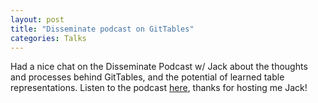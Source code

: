 ```yaml
---
layout: post
title: "Disseminate podcast on GitTables"
categories: Talks
---
```


Had a nice chat on the Disseminate Podcast w/ Jack about the thoughts and processes behind GitTables, and the potential of learned table representations. Listen to the podcast <a href="https://disseminatepodcast.podcastpage.io/episode/madelon-hulsebos-gittables-a-large-scale-corpus-of-relational-tables-36" target="blank">here</a>, thanks for hosting me Jack!
